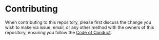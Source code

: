 # Contributing
When contributing to this repository, please first discuss the change you wish to make via issue, email, or any other method with the owners of this repository, ensuring you follow the [Code of Conduct](https://github.com/Airscripts/gittesencula/blob/main/CODE_OF_CONDUCT.md).  
